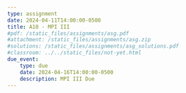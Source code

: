 ```yaml
---
type: assignment
date: 2024-04-11T14:00:00-0500
title: A10 - MPI III
#pdf: /static_files/assignments/asg.pdf
#attachment: /static_files/assignments/asg.zip
#solutions: /static_files/assignments/asg_solutions.pdf
#classroom: ../../static_files/not-yet.html
due_event: 
    type: due
    date: 2024-04-16T14:00:00-0500
    description: MPI III Due
---
```

<!-- This is a sample assignment. (25 points)-->
